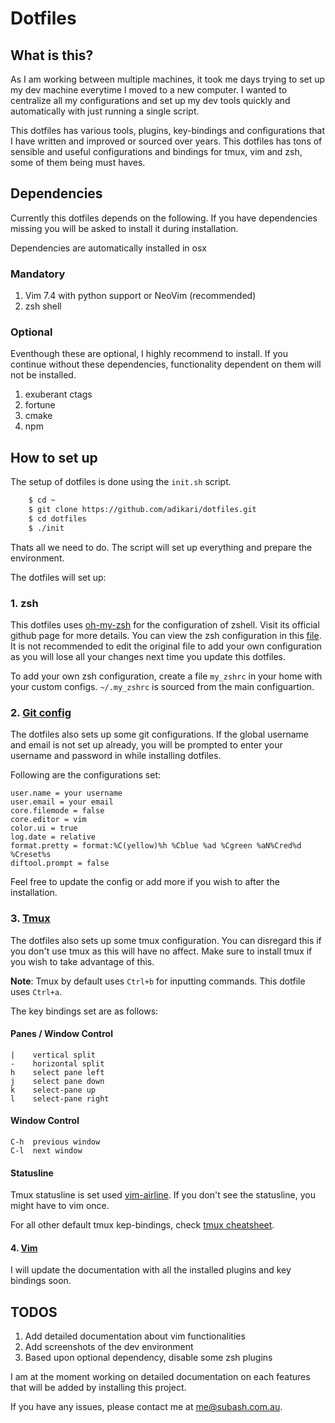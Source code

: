 # Dotfiles

## What is this?

As I am working between multiple machines, it took me days trying to set up my dev machine everytime I moved to a new computer. I wanted to centralize all my configurations and set up my dev tools quickly and automatically with just running a single script.

This dotfiles has various tools, plugins, key-bindings and configurations that I have written and improved or sourced over years. This dotfiles has tons of sensible and useful configurations and bindings for tmux, vim and zsh, some of them being must haves.

## Dependencies

Currently this dotfiles depends on the following. If you have dependencies missing you will be asked to install it during installation.

Dependencies are automatically installed in osx

### Mandatory
1. Vim 7.4 with python support or NeoVim (recommended)
2. zsh shell

### Optional
Eventhough these are optional, I highly recommend to install. If you continue without these dependencies, functionality dependent on them will not be installed.

1. exuberant ctags
3. fortune
4. cmake
5. npm


## How to set up

The setup of dotfiles is done using the `init.sh` script.

```sh
    $ cd ~
    $ git clone https://github.com/adikari/dotfiles.git
    $ cd dotfiles
    $ ./init
```

Thats all we need to do. The script will set up everything and prepare the environment.

The dotfiles will set up:

### 1. zsh
This dotfiles uses [oh-my-zsh] for the configuration of zshell. Visit its official github page for more details. You can view the zsh configuration in this [file](https://github.com/adikari/dotfiles/blob/master/zsh/zshrc). It is not recommended to edit the original file to add your own configuration as you will lose all your changes next time you update this dotfiles.

To add your own zsh configuration, create a file `my_zshrc` in your home with your custom configs. `~/.my_zshrc` is sourced from the main configuartion.

### 2. [Git config]
The dotfiles also sets up some git configurations. If the global username and email is not set up already, you will be prompted to enter your username and password in while installing dotfiles.

Following are the configurations set:
```
user.name = your username
user.email = your email
core.filemode = false
core.editor = vim
color.ui = true
log.date = relative
format.pretty = format:%C(yellow)%h %Cblue %ad %Cgreen %aN%Cred%d %Creset%s
diftool.prompt = false
```
Feel free to update the config or add more if you wish to after the installation.

### 3. [Tmux]
The dotfiles also sets up some tmux configuration. You can disregard this if you don't use tmux as this will have no affect. Make sure to install tmux if you wish to take advantage of this.

**Note**: Tmux by default uses `Ctrl+b` for inputting commands. This dotfile uses `Ctrl+a`.

The key bindings set are as follows:

#### Panes / Window Control
```
|    vertical split
-    horizontal split
h    select pane left
j    select pane down
k    select-pane up
l    select-pane right
```

#### Window Control
```
C-h  previous window
C-l  next window
```

#### Statusline
Tmux statusline is set used [vim-airline]. If you don't see the statusline, you might have to vim once.

For all other default tmux kep-bindings, check [tmux cheatsheet](https://gist.github.com/MohamedAlaa/2961058).

#### 4. [Vim]
I will update the documentation with all the installed plugins and key bindings soon.

## TODOS
1. Add detailed documentation about vim functionalities
2. Add screenshots of the dev environment
2. Based upon optional dependency, disable some zsh plugins


I am at the moment working on detailed documentation on each features that will be added by installing this project.

If you have any issues, please contact me at me@subash.com.au.

[vim-airline]: https://github.com/vim-airline/vim-airline
[oh-my-zsh]: https://github.com/robbyrussell/oh-my-zsh
[Vim]: http://www.vim.org/
[Git config]: http://git-scm.com/docs/git-config
[Tmux]: https://tmux.github.io/
